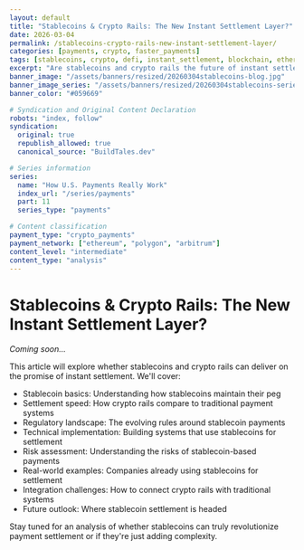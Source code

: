 ```yaml
---
layout: default
title: "Stablecoins & Crypto Rails: The New Instant Settlement Layer?"
date: 2026-03-04
permalink: /stablecoins-crypto-rails-new-instant-settlement-layer/
categories: [payments, crypto, faster_payments]
tags: [stablecoins, crypto, defi, instant_settlement, blockchain, ethereum]
excerpt: "Are stablecoins and crypto rails the future of instant settlement, or just another layer of complexity in the payment ecosystem?"
banner_image: "/assets/banners/resized/20260304stablecoins-blog.jpg"
banner_image_series: "/assets/banners/resized/20260304stablecoins-series.jpg"
banner_color: "#059669"

# Syndication and Original Content Declaration
robots: "index, follow"
syndication:
  original: true
  republish_allowed: true
  canonical_source: "BuildTales.dev"

# Series information
series:
  name: "How U.S. Payments Really Work"
  index_url: "/series/payments"
  part: 11
  series_type: "payments"

# Content classification
payment_type: "crypto_payments"
payment_network: ["ethereum", "polygon", "arbitrum"]
content_level: "intermediate"
content_type: "analysis"
---
```


# Stablecoins & Crypto Rails: The New Instant Settlement Layer?

*Coming soon...*

This article will explore whether stablecoins and crypto rails can deliver on the promise of instant settlement. We'll cover:

- Stablecoin basics: Understanding how stablecoins maintain their peg
- Settlement speed: How crypto rails compare to traditional payment systems
- Regulatory landscape: The evolving rules around stablecoin payments
- Technical implementation: Building systems that use stablecoins for settlement
- Risk assessment: Understanding the risks of stablecoin-based payments
- Real-world examples: Companies already using stablecoins for settlement
- Integration challenges: How to connect crypto rails with traditional systems
- Future outlook: Where stablecoin settlement is headed

Stay tuned for an analysis of whether stablecoins can truly revolutionize payment settlement or if they're just adding complexity.

